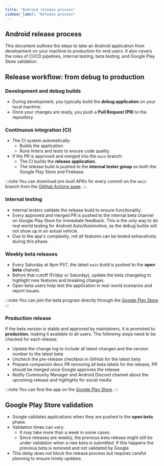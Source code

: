 ```yaml
---
title: "Android release process"
sidebar_label: "Release process"
---
```


## Android release process

This document outlines the steps to take an Android application from development on your machine to production for end users. It also covers the roles of CI/CD pipelines, internal testing, beta testing, and Google Play Store validation.

## Release workflow: from debug to production

### Development and debug builds

- During development, you typically build the **debug application** on your local machine.
- Once your changes are ready, you push a **Pull Request (PR)** to the repository.

### Continuous integration (CI)

- The CI system automatically:
  - Builds the application.
  - Runs linters and tests to ensure code quality.
- If the PR is approved and merged into the `main` branch:
  - The CI builds the **release application**.
  - The release build is pushed to the **internal tester group** on both the Google Play Store and Firebase.

:::note
You can download pre-built APKs for every commit on the `main` branch from the [GitHub Actions page](https://github.com/home-assistant/android/actions/workflows/onPush.yml).
:::

### Internal testing

- Internal testers validate the release build to ensure functionality.
- Every approved and merged PR is pushed to the internal beta channel on Google Play Store for immediate feedback. This is the only way to do real‑world testing for Android Auto/Automotive, as the debug builds will not show up in an actual vehicle.
- Due to the app's complexity, not all features can be tested exhaustively during this phase.

### Weekly beta releases

- Every Saturday at 9pm PST, the latest `main` build is pushed to the **open beta** channel.
- Before that cutoff (Friday or Saturday), update the beta changelog to highlight new features and breaking changes.
- Open beta users help test the application in real-world scenarios and report issues.

:::note
You can join the beta program directly through the [Google Play Store](https://play.google.com/apps/testing/io.homeassistant.companion.android).
:::

### Production release

If the beta version is stable and approved by maintainers, it is promoted to **production**, making it available to all users. The following steps need to be checked for each release:

- Update the change log to include all latest changes and the version number to the latest beta
- Uncheck the pre-release checkbox in GitHub for the latest beta
- Prepare companion docs PR removing all beta labels for the release, PR should be merged once Google approves the release
- Notify Community Manager and Android Discord channel about the upcoming release and highlights for social media

:::note
You can find the app on the [Google Play Store](https://play.google.com/store/apps/details?id=io.homeassistant.companion.android).
:::

## Google Play Store validation

- Google validates applications when they are pushed to the **open beta** phase.
- Validation times can vary:
  - It may take more than a week in some cases.
  - Since releases are weekly, the previous beta release might still be under validation when a new beta is submitted. If this happens the previous beta is removed and not validated by Google.
- This delay does not block the release process but requires careful planning to ensure timely updates.

